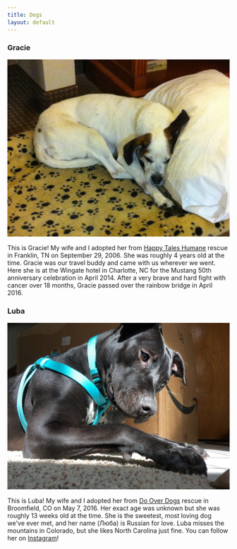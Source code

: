```yaml
---
title: Dogs
layout: default
---
```




### Gracie

![Gracie](/assets/images/gracie2.jpg)

This is Gracie! My wife and I adopted her from [Happy Tales Humane](https://williamsonsource.com/happy-tales-humane-closes/)
rescue in Franklin, TN on September 29, 2006. She was roughly 4 years old at the time. Gracie was our
travel buddy and came with us wherever we went. Here she is at the Wingate hotel in Charlotte, NC for the
Mustang 50th anniversary celebration in April 2014. After a very brave and hard fight with cancer over 18 months, Gracie
passed over the rainbow bridge in April 2016.

### Luba

![Luba](/assets/images/luba1.jpg)

This is Luba! My wife and I adopted her from [Do Over Dogs](https://www.facebook.com/DoOverDogs/)
rescue in Broomfield, CO on May 7, 2016. Her exact age was unknown but she was roughly 13 weeks old at the time.
She is the sweetest, most loving dog we've ever met, and her name (Люба) is Russian for love. Luba misses the mountains
in Colorado, but she likes North Carolina just fine. You can follow her on [Instagram](https://www.instagram.com/luba_means_love/)!

